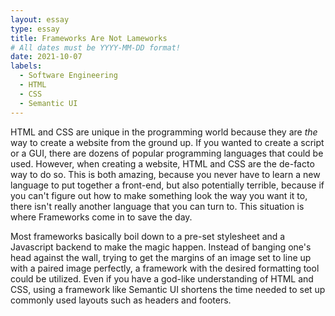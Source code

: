 ```yaml
---
layout: essay
type: essay
title: Frameworks Are Not Lameworks
# All dates must be YYYY-MM-DD format!
date: 2021-10-07
labels:
  - Software Engineering
  - HTML
  - CSS
  - Semantic UI
---
```


  HTML and CSS are unique in the programming world because they are *the* way to create a website from the ground up. If you wanted to create a script or a GUI, there are dozens of popular programming languages that could be used. However, when creating a website, HTML and CSS are the de-facto way to do so. This is both amazing, because you never have to learn a new language to put together a front-end, but also potentially terrible, because if you can't figure out how to make something look the way you want it to, there isn't really another language that you can turn to. This situation is where Frameworks come in to save the day.
    
  Most frameworks basically boil down to a pre-set stylesheet and a Javascript backend to make the magic happen. Instead of banging one's head against the wall, trying to get the margins of an image set to line up with a paired image perfectly, a framework with the desired formatting tool could be utilized. Even if you have a god-like understanding of HTML and CSS, using a framework like Semantic UI shortens the time needed to set up commonly used layouts such as headers and footers.  
    
